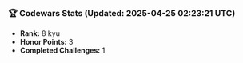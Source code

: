 ### 🏆 Codewars Stats (Updated: 2025-04-25 02:23:21 UTC)

- **Rank:** 8 kyu
- **Honor Points:** 3
- **Completed Challenges:** 1
